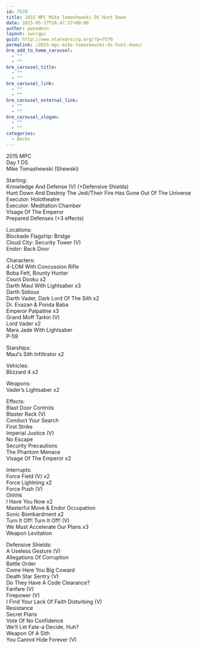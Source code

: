 ```yaml
---
id: 7570
title: 2015 MPC Mike Tomashewski DS Hunt Down
date: 2015-05-27T16:47:17+00:00
author: pwsadmin
layout: swccgpc
guid: http://www.starwarsccg.org/?p=7570
permalink: /2015-mpc-mike-tomashewski-ds-hunt-down/
bre_add_to_home_carousel:
  - ""
  - ""
bre_carousel_title:
  - ""
  - ""
bre_carousel_link:
  - ""
  - ""
bre_carousel_external_link:
  - ""
  - ""
bre_carousel_slogan:
  - ""
  - ""
categories:
  - Decks
---
```

2015 MPC  
Day 1 DS  
Mike Tomashewski (Shewski)

Starting:  
Knowledge And Defense (V) (+Defensive Shields)  
Hunt Down And Destroy The Jedi/Their Fire Has Gone Out Of The Universe  
Executor: Holotheatre  
Executor: Meditation Chamber  
Visage Of The Emperor  
Prepared Defenses (+3 effects)

Locations:  
Blockade Flagship: Bridge  
Cloud City: Security Tower (V)  
Endor: Back Door

Characters:  
4-LOM With Concussion Rifle  
Boba Fett, Bounty Hunter  
Count Dooku x2  
Darth Maul With Lightsaber x3  
Darth Sidious  
Darth Vader, Dark Lord Of The Sith x2  
Dr. Evazan & Ponda Baba  
Emperor Palpatine x3  
Grand Moff Tarkin (V)  
Lord Vader x2  
Mara Jade With Lightsaber  
P-59

Starships:  
Maul&#8217;s Sith Infiltrator x2

Vehicles:  
Blizzard 4 x2

Weapons:  
Vader&#8217;s Lightsaber x2

Effects:  
Blast Door Controls  
Blaster Rack (V)  
Conduct Your Search  
First Strike  
Imperial Justice (V)  
No Escape  
Security Precautions  
The Phantom Menace  
Visage Of The Emperor x2

Interrupts:  
Force Field (V) x2  
Force Lightning x2  
Force Push (V)  
Ghhhk  
I Have You Now x2  
Masterful Move & Endor Occupation  
Sonic Bombardment x2  
Turn It Off! Turn It Off! (V)  
We Must Accelerate Our Plans x3  
Weapon Levitation

Defensive Shields:  
A Useless Gesture (V)  
Allegations Of Corruption  
Battle Order  
Come Here You Big Coward  
Death Star Sentry (V)  
Do They Have A Code Clearance?  
Fanfare (V)  
Firepower (V)  
I Find Your Lack Of Faith Disturbing (V)  
Resistance  
Secret Plans  
Vote Of No Confidence  
We&#8217;ll Let Fate-a Decide, Huh?  
Weapon Of A Sith  
You Cannot Hide Forever (V)